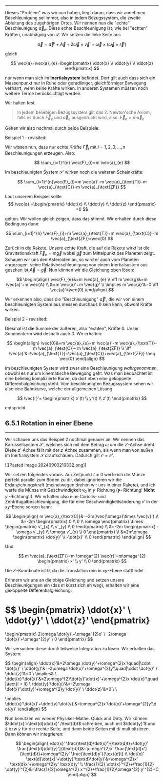 ***

Dieses "Problem" was wir nun haben, liegt daran, dass wir annehmen Beschleunigung sei immer, also in jedem Bezugssystem, die zweite Ableitung des zugehörigen Ortes. Wir nennen nun die "echte" Beschleunigung $\vec{a}_{e}$. Diese echte Beschleunigung ist, wie bei "echten" Kräften, unabhägnig von $\mathcal{S}$. Wir setzen die linke Seite aus

$$
\vec{a}=\vec{a}'+\vec{A}+2\vec{\omega}\times \vec{v}'+\vec{\omega}\times(\vec{\omega}\times \vec{r}')
$$

gleich

$$
\vec{a}=\vec{a}_{e}=\begin{pmatrix}
\ddot{x} \\
\ddot{y} \\
\ddot{z}
\end{pmatrix}
$$

nur wenn man sich im **Inertialsystem** befindet. Dort gilt auch dass sich ein Massenpunkt nur in Ruhe oder geradliniger, gleichförmiger Bewegung verharrt, wenn keine Kräfte wirken. In anderen Systemen müssen noch weitere Terme berücksichtigt werden.

Wir halten fest:

>In jedem beliebigen Bezugssystem gilt das 2. Newton'sche Axiom, falls es durch $\vec{F}_{e}$ und $\vec{a}_{e}$ ausgedrückt wird, also: $\vec{F}_{e}=m \vec{a}_{e}$

Gehen wir also nochmal durch beide Beispiele:

Beispiel 1 - revisited:

Wir wissen nun, dass nur echte Kräfte $\vec{F}_{i}$ mit $i=1,2,3,\dots,n$ Beschleunigungen erzeugen. Also:

$$
\sum_{i=1}^{n} \vec{F}_{i}=m \vec{a}_{e}
$$

Im beschleunigten System $\mathcal{S}'$ wirken noch die weiteren Scheinkräfte:

$$
\sum_{i=1}^{n}\vec{F}_{i}=m \vec{a}'-m \vec{a}_{\text{T}}-m \vec{a}_{\text{C}}-m \vec{a}_{\text{ZF}}
$$

Laut unserem Beispiel sollte 
$$
\vec{a}'=\begin{pmatrix}
\ddot{x} \\
\ddot{y} \\
\ddot{z}
\end{pmatrix}
=0
$$

gelten. Wir wollen gleich zeigen, dass das stimmt. Wir erhalten durch diese Bedingung dann:

$$
\sum_{i=1}^{n} \vec{F}_{i}+m \vec{a}_{\text{T}}+m \vec{a}_{\text{C}}+m \vec{a}_{\text{ZF}}=\vec{0}
$$

Zurück in die Rakete. Unsere echte Kraft, die auf die Rakete wirkt ist die Gravitationskraft $\vec{F}_{e}=m \vec{g}$ wobei $\vec{g}$ zum Mittelpunkt des Planeten zeigt. Schauen wir uns den Asteroiden an, so wird er auch vom Planeten angezogen. seine Relativbeschleunigung von einem Inertialsystem aus gesehen ist $\vec{A}=\vec{g}$. Nun können wir die Gleichung oben lösen:

$$
\begin{align}
\vec{F}_{e}&=m \vec{a}_{e} \\
\iff m \vec{g}&=m \vec{a}'+m \vec{A} \\
&=m \vec{a}'+m \vec{g}' \\
\implies m \vec{a}'&=0 \iff \vec{a}'=\vec{0}
\end{align}
$$

Wir erkennen also, dass die "Beschleunigung" $\vec{a}'$, die wir von einem beschleunigten System aus messen durchaus $0$ sein kann, obwohl Kräfte wirken.

Beispiel 2 - revisited:

Diesmal ist die Summe der äußeren, also "echten", Kräfte $0$. Unser Summenterm wird deshalb auch $0$. Wir erhalten:

$$
\begin{align}
\vec{0}&=m \vec{a}_{e}=m \vec{a}'-m \vec{a}_{\text{T}}-m \vec{a}_{\text{C}}- m \vec{a}_{\text{ZF}} \\
\iff \vec{a}'&=\vec{a}_{\text{T}}+\vec{a}_{\text{C}}+\vec{a}_{\text{ZF}} \neq \vec{0}
\end{align}
$$

Im beschleunigten System wird zwar eine Beschleunigung *wahrgenommen*, obwohl es nur um kinematische Bewegung geht. Was man beobachtet ist eine beliebig komplizierte Kurve, da dort oben eine gekoppelte Differentialgleichung steht. Vom beschleunigten Bezugssystem sehen wir also eine Bahnkurve, welche der allgemeinen Lösung

$$
\vec{r}'=
\begin{pmatrix}
x'(t) \\
y'(t) \\
z'(t)
\end{pmatrix}
$$

entspricht.


## 6.5.1 Rotation in einer Ebene
***

Wir schauen uns das Beispiel 2 nochmal genauer an. Wir nennen das Karussellsystem $\mathcal{S}'$, welches sich mit dem Betrag $\omega$ um die $z'$-Achse dreht. Diese $z'$-Achse fällt mit der $z$-Achse zusammen, als wenn man von außen im Inertialsystem $\mathcal{S}$ draufschauen. Dadurch gilt $\mathcal{O}=\mathcal{O}'$. 

![[Pasted image 20240903210332.png]]

Wir setzen folgendes voraus. Am Zeitpunkt $t=0$ werfe ich die Münze perfekt parallel zum Boden zu dir, dabei ignorieren wir die Erdanziehungskraft (meinetwegen drehen wir uns in einer Rakete), und ich werfe die Münze mit Geschwindigkeit $v_{0}$ in $y$-Richtung (**$y$**- Richtung! **Nicht** $y'$-Richtung!!). Wir erhalten also eine Coriolis- und Zentrifugalbeschleunigung, die für eine Geschwindigkeitsänderung $v'$ in der $xy$-Ebene sorgen kann:

$$
\begin{align}
m \vec{a}_{\text{C}}&=-2m(\vec{\omega}\times \vec{v}') \\
&=-2m
\begin{pmatrix}
0 \\
0 \\
\omega
\end{pmatrix}
\times
\begin{pmatrix}
v'_{x} \\
v'_{y} \\
0
\end{pmatrix} \\
&=-2m
\begin{pmatrix}
-\omega v'_{y} \\
\omega v'_{x} \\
0
\end{pmatrix} \\
&=2m\omega
\begin{pmatrix}
\dot{y}' \\
-\dot{x}' \\
0
\end{pmatrix}
\end{align}
$$

Und

$$
m \vec{a}_{\text{ZF}}=m \omega^{2} \vec{r}'=m\omega^{2}
\begin{pmatrix}
x' \\
y' \\
0
\end{pmatrix}
$$

Die $z'$-Koordinate ist $0$, da die Translation rein in $xy$-Ebene stattfindet.

Erinnern wir uns an die obige Gleichung und setzen unsere Beschleunigungen ein (das $m$ kürzt sich eh weg), erhalten wir eine gekoppelte Differentialgleichung:

$$
\begin{pmatrix}
\ddot{x}' \\
\ddot{y}' \\
\ddot{z}'
\end{pmatrix}
=
\begin{pmatrix}
2\omega \dot{y}'+\omega^{2}x' \\
-2\omega \dot{x}'+\omega^{2}y' \\
0
\end{pmatrix}
$$

Wir versuchen diese durch teilweise Integration zu lösen. Wir erhalten das System:

$$
\begin{align}
\ddot{x}'&=2\omega \dot{y}'+\omega^{2}x'\quad|\cdot \dot{x}' \\
\ddot{y}'&=-2\omega \dot{x}'+\omega^{2}y'\quad|\cdot \dot{y}' \\
\ddot{z}'&=0 \\
\implies& \\
\ddot{x}'\dot{x}'&=2\omega^{2}\dot{y}'\dot{x}'+\omega^{2}x'\dot{x}'\quad |\text{I + II} \\
\ddot{y}'\dot{y}'&=-2\omega \dot{x}'\dot{y}'+\omega^{2}y'\dot{y}' \\
\ddot{z}'&=0 \\ \\

\implies \ddot{x}'\dot{x}'+\ddot{y}'\dot{y}'&=\omega^{2}x'\dot{x}'+\omega^{2}y'\dot{y}'
\end{align}
$$

Nun benutzen wir wieder Physiker-Mathe. Quick and Dirty. Wir können $\ddot{x}'=\text{d}\dot{x}' /\text{d}t$ schreiben, auch mit $\ddot{y}'$ und $\dot{x}\text{ bzw } \dot{y}$ für die rechte Seite, und dann beide Seiten mit $\text{d}t$ multiplizieren. Dann können wir integrieren:

$$
\begin{align}
\dot{x}' \frac{\text{d}\dot{x}'}{\text{d}t}+\dot{y}' \frac{\text{d}\dot{y}'}{\text{d}t}&=\omega^{2}x' \frac{\text{d}x'}{\text{d}t}+\omega^{2}y' \frac{\text{d}y'}{\text{d}t} \\
\dot{x}' \text{d}\dot{x}'+\dot{y}'\text{d}\dot{y}'&=\omega^{2}x' \text{d}x'+\omega^{2}y' \text{d}y' \\
\frac{1}{2} \dot{x}'^{2}+\frac{1}{2} \dot{y}'^{2}&=\frac{1}{2}\omega^{2} x'^{2}+\frac{1}{2}\omega^{2} y'^{2}+C
\end{align}
$$

